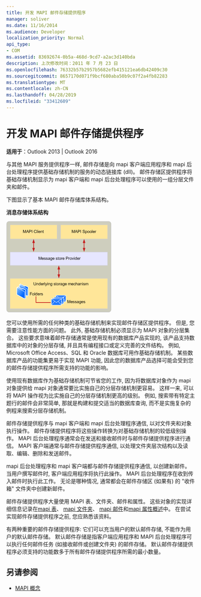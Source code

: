 ```yaml
---
title: 开发 MAPI 邮件存储提供程序
manager: soliver
ms.date: 11/16/2014
ms.audience: Developer
localization_priority: Normal
api_type:
- COM
ms.assetid: 83692674-0b5a-468d-9cd7-a2ac3d140bda
description: 上次修改时间：2011 年 7 月 23 日
ms.openlocfilehash: 76332b57b2957b5682efb415121ea6db42409c30
ms.sourcegitcommit: 8657170d071f9bcf680aba50b9c07f2a4fb82283
ms.translationtype: MT
ms.contentlocale: zh-CN
ms.lasthandoff: 04/28/2019
ms.locfileid: "33412609"
---
```

# <a name="developing-a-mapi-message-store-provider"></a>开发 MAPI 邮件存储提供程序
  
**适用于**：Outlook 2013 | Outlook 2016 
  
与其他 MAPI 服务提供程序一样, 邮件存储是向 mapi 客户端应用程序和 mapi 后台处理程序提供基础存储机制的服务的动态链接库 (dll)。 邮件存储区提供程序将基础存储机制显示为 mapi 客户端和 mapi 后台处理程序可以使用的一组分层文件夹和邮件。
  
下图显示了基本 MAPI 邮件存储库体系结构。
  
**消息存储体系结构**
  
![邮件存储区体系结构](media/storearc.gif "邮件存储区体系结构")
  
您可以使用所需的任何种类的基础存储机制来实现邮件存储区提供程序。 但是, 您需要注意性能方面的问题。 此外, 基础存储机制必须显示为 MAPI 对象的分层集合。 这些要求意味着邮件存储通常是使用现有的数据库产品实现的, 该产品支持数据库中的对象的分层存储, 并且具有编程接口或定义完善的文件结构。 例如, Microsoft Office Access、SQL 和 Oracle 数据库可用作基础存储机制。 某些数据库产品的功能集更易于实现 MAPI 功能, 因此您的数据库产品选择可能会受到您的邮件存储提供程序所需支持的功能的影响。
  
使用现有数据库作为基础存储机制可节省您的工作, 因为将数据库对象作为 mapi 对象提供给 mapi 对象通常要比实施自己的分层存储机制更容易。 这样一来, 可以将 MAPI 操作视为比实施自己的分层存储机制更高的级别。 例如, 搜索带有特定主题行的邮件会非常简单, 那就是构建和提交适当的数据库查询, 而不是实施复杂的例程来搜索分层存储机制。
  
邮件存储提供程序与 mapi 客户端和 mapi 后台处理程序通信, 以对文件夹和对象执行操作。 邮件存储提供程序将这些操作转换为对基础存储机制的较低级别操作。 MAPI 后台处理程序通常会在发送和接收邮件时与邮件存储提供程序进行通信。 MAPI 客户端通常与邮件存储提供程序通信, 以处理文件夹层次结构以及读取、编辑、删除和发送邮件。
  
mapi 后台处理程序和 mapi 客户端都与邮件存储提供程序通信, 以创建新邮件。 当用户撰写邮件时, 客户端应用程序将执行此操作。 MAPI 后台处理程序在收到传入邮件时执行此工作。 无论是哪种情况, 通常都会在邮件存储区 (如果有) 的 "收件箱" 文件夹中创建新邮件。
  
邮件存储提供程序大量使用 MAPI 表、文件夹、邮件和属性。 这些对象的实现详细信息记录在[mapi 表](mapi-tables.md)、 [mapi 文件夹](mapi-folders.md)、 [mapi 邮件](mapi-messages.md)和[mapi 属性概述](mapi-property-overview.md)中。 在尝试实现邮件存储提供程序之前, 您应熟悉该资料。
  
有两种重要的邮件存储提供程序: 它们可以充当用户的默认邮件存储, 不能作为用户的默认邮件存储。 默认邮件存储是指客户端应用程序和 MAPI 后台处理程序可以执行任何邮件任务 (如接收邮件或创建文件夹) 的邮件存储。 默认邮件存储提供程序必须支持的功能数多于所有邮件存储提供程序所需的最小数量。
  
## <a name="see-also"></a>另请参阅

- [MAPI 概念](mapi-concepts.md)

